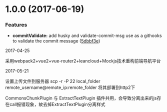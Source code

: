 <a name="1.0.0"></a>
# 1.0.0 (2017-06-19)

### Features

* **commitValidate:** add husky and validate-commit-msg use as a githooks to validate the commit message ([5dbbf3e](https://github.com/pfan123/front-end-navigator/commit/5dbbf3e))



2017-04-25 

采用webpack2+vue2+vue-router2+leancloud+Mockjs技术重构前端导航平台

2017-05-21

设置上传文件到服务器 scp -r  -P 22 local_folder remote_username@remote_ip:remote_folder 将其部署到http2下

CommonsChunkPlugin 与 ExtractTextPlugin 插件共用，会导致分离出来的js存在call报错现象，故去掉ExtractTextPlugin分离样式